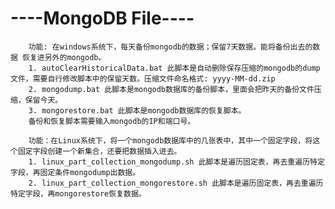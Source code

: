 # ----MongoDB File----
        功能: 在windows系统下，每天备份mongodb的数据；保留7天数据。能将备份出去的数据 恢复进另外的mongodb。
        1. autoClearHistoricalData.bat 此脚本是自动删除保存压缩的mongodb的dump文件，需要自行修改脚本中的保留天数。压缩文件命名格式: yyyy-MM-dd.zip
        2. mongodump.bat 此脚本是mongodb数据库的备份脚本，里面会把昨天的备份文件压缩，保留今天。
        3. mongorestore.bat 此脚本是mongodb数据库的恢复脚本。
        备份和恢复脚本需要输入mongodb的IP和端口号。

        功能：在Linux系统下，将一个mongodb数据库中的几张表中，其中一个固定字段，将这个固定字段创建一个新集合，还要把数据插入进去。
        1. linux_part_collection_mongodump.sh 此脚本是遍历固定表，再去重遍历特定字段，再固定条件mongodump出数据。
        2. linux_part_collection_mongorestore.sh 此脚本是遍历固定表，再去重遍历特定字段，再mongorestore恢复数据。
